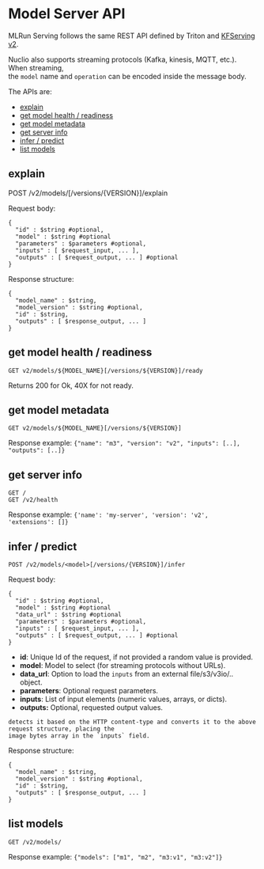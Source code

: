 # Model Server API

MLRun Serving follows the same REST API defined by Triton and [KFServing v2](https://github.com/kubeflow/kfserving/blob/master/docs/predict-api/v2/required_api.md).

Nuclio also supports streaming protocols (Kafka, kinesis, MQTT, etc.). When streaming,  
the `model` name and `operation` can be encoded inside the message body.

The APIs are:
* [explain](#explain)
* [get model health / readiness](#get-model-health-readiness)
* [get model metadata](#get-model-metadata)
* [get server info](#get-server-info)
* [infer / predict](#infer-predict)
* [list models](#list-models)

## explain

POST /v2/models/<model>[/versions/{VERSION}]/explain

Request body:

    {
      "id" : $string #optional,
      "model" : $string #optional
      "parameters" : $parameters #optional,
      "inputs" : [ $request_input, ... ],
      "outputs" : [ $request_output, ... ] #optional
    }

Response structure:

    {
      "model_name" : $string,
      "model_version" : $string #optional,
      "id" : $string,
      "outputs" : [ $response_output, ... ]
    }
    
## get model health / readiness

    GET v2/models/${MODEL_NAME}[/versions/${VERSION}]/ready

Returns 200 for Ok, 40X for not ready.


## get model metadata

    GET v2/models/${MODEL_NAME}[/versions/${VERSION}]

Response example: `{"name": "m3", "version": "v2", "inputs": [..], "outputs": [..]}`

## get server info

    GET /
    GET /v2/health

Response example: `{'name': 'my-server', 'version': 'v2', 'extensions': []}`

## infer / predict

    POST /v2/models/<model>[/versions/{VERSION}]/infer

Request body:

    {
      "id" : $string #optional,
      "model" : $string #optional
      "data_url" : $string #optional
      "parameters" : $parameters #optional,
      "inputs" : [ $request_input, ... ],
      "outputs" : [ $request_output, ... ] #optional
    }

- **id**: Unique Id of the request, if not provided a random value is provided.
- **model**: Model to select (for streaming protocols without URLs).
- **data_url**: Option to load the `inputs` from an external file/s3/v3io/.. object.
- **parameters**: Optional request parameters.
- **inputs**: List of input elements (numeric values, arrays, or dicts).
- **outputs:** Optional, requested output values.

```{note} You can also send binary data to the function, for example, a JPEG image. The serving engine pre-processor 
detects it based on the HTTP content-type and converts it to the above request structure, placing the 
image bytes array in the `inputs` field.
```
    
Response structure:

    {
      "model_name" : $string,
      "model_version" : $string #optional,
      "id" : $string,
      "outputs" : [ $response_output, ... ]
    }

## list models

    GET /v2/models/

Response example:  `{"models": ["m1", "m2", "m3:v1", "m3:v2"]}`


